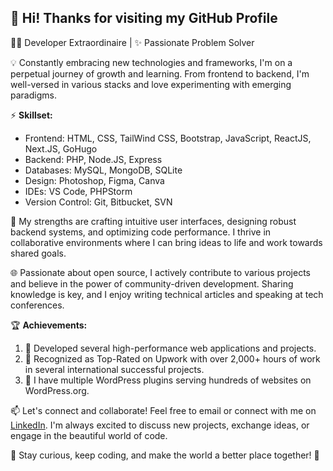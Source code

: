 ## 👋 Hi! Thanks for visiting my GitHub Profile

👨‍💻 Developer Extraordinaire | ✨ Passionate Problem Solver

💡 Constantly embracing new technologies and frameworks, I'm on a perpetual journey of growth and learning. From frontend to backend, I'm well-versed in various stacks and love experimenting with emerging paradigms.

⚡️ **Skillset:**
- Frontend: HTML, CSS, TailWind CSS, Bootstrap, JavaScript, ReactJS, Next.JS, GoHugo
- Backend: PHP, Node.JS, Express
- Databases: MySQL, MongoDB, SQLite
- Design: Photoshop, Figma, Canva
- IDEs: VS Code, PHPStorm
- Version Control: Git, Bitbucket, SVN

💪 My strengths are crafting intuitive user interfaces, designing robust backend systems, and optimizing code performance. I thrive in collaborative environments where I can bring ideas to life and work towards shared goals.

🌐 Passionate about open source, I actively contribute to various projects and believe in the power of community-driven development. Sharing knowledge is key, and I enjoy writing technical articles and speaking at tech conferences.

🏆 **Achievements:**
1. 🥇 Developed several high-performance web applications and projects.
2. 🥈 Recognized as Top-Rated on Upwork with over 2,000+ hours of work in several international successful projects.
3. 🥉 I have multiple WordPress plugins serving hundreds of websites on WordPress.org.

📫 Let's connect and collaborate! Feel free to email or connect with me on [LinkedIn](https://www.linkedin.com/in/usman-ali-qureshi-3664717a/). I'm always excited to discuss new projects, exchange ideas, or engage in the beautiful world of code.

🌟 Stay curious, keep coding, and make the world a better place together! 🚀
